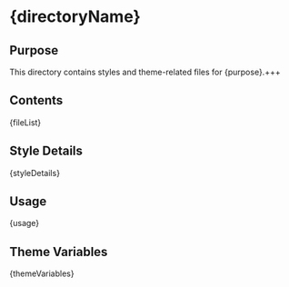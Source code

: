 # {directoryName}

## Purpose
This directory contains styles and theme-related files for {purpose}.+++

## Contents
{fileList}

## Style Details
{styleDetails}

## Usage
{usage}

## Theme Variables

{themeVariables}

